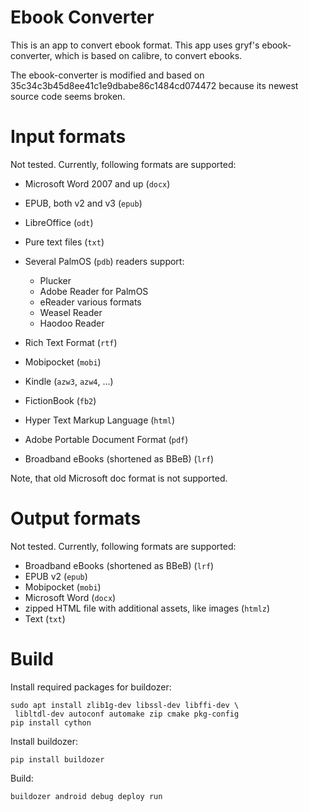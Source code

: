 # Ebook Converter
This is an app to convert ebook format.
This app uses gryf's ebook-converter, which is based 
on calibre, to convert ebooks. 

The ebook-converter is modified and based on
35c34c3b45d8ee41c1e9dbabe86c1484cd074472 because
its newest source code seems broken.

# Input formats
Not tested.
Currently, following formats are supported:

- Microsoft Word 2007 and up (``docx``)
- EPUB, both v2 and v3 (``epub``)
- LibreOffice (``odt``)
- Pure text files (``txt``)
- Several PalmOS (``pdb``) readers support:

  - Plucker
  - Adobe Reader for PalmOS
  - eReader various formats
  - Weasel Reader
  - Haodoo Reader

- Rich Text Format (``rtf``)
- Mobipocket (``mobi``)
- Kindle (``azw3``, ``azw4``, …)
- FictionBook (``fb2``)
- Hyper Text Markup Language (``html``)
- Adobe Portable Document Format (``pdf``)
- Broadband eBooks (shortened as BBeB) (``lrf``)

Note, that old Microsoft doc format is not supported.

# Output formats
Not tested.
Currently, following formats are supported:

- Broadband eBooks (shortened as BBeB) (``lrf``)
- EPUB v2 (``epub``)
- Mobipocket (``mobi``)
- Microsoft Word (``docx``)
- zipped HTML file with additional assets, like images (``htmlz``)
- Text (``txt``)

# Build
Install required packages for buildozer:
```shell
sudo apt install zlib1g-dev libssl-dev libffi-dev \
 libltdl-dev autoconf automake zip cmake pkg-config
pip install cython
```
Install buildozer:
```shell
pip install buildozer
```
Build:
```shell
buildozer android debug deploy run
```

